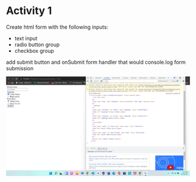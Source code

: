 # Activity 1

Create html form with the following inputs:

- text input
- radio button group
- checkbox group

add submit button and onSubmit form handler that would console.log form submission

![form-submission](./form-submission.png)

